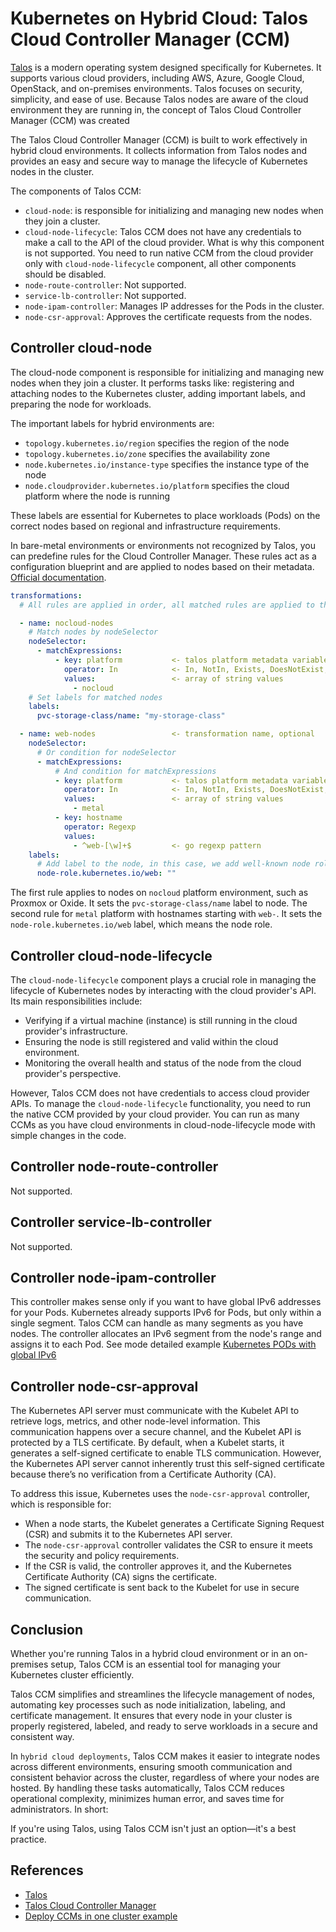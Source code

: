 # Kubernetes on Hybrid Cloud: Talos Cloud Controller Manager (CCM)

[Talos](https://talos.dev) is a modern operating system designed specifically for Kubernetes. It supports various cloud providers, including AWS, Azure, Google Cloud, OpenStack, and on-premises environments. Talos focuses on security, simplicity, and ease of use. Because Talos nodes are aware of the cloud environment they are running in, the concept of Talos Cloud Controller Manager (CCM) was created

The Talos Cloud Controller Manager (CCM) is built to work effectively in hybrid cloud environments. It collects information from Talos nodes and provides an easy and secure way to manage the lifecycle of Kubernetes nodes in the cluster.

The components of Talos CCM:
* `cloud-node`: is responsible for initializing and managing new nodes when they join a cluster.
* `cloud-node-lifecycle`: Talos CCM does not have any credentials to make a call to the API of the cloud provider. What is why this component is not supported. You need to run native CCM from the cloud provider only with `cloud-node-lifecycle` component, all other components should be disabled.
* `node-route-controller`: Not supported.
* `service-lb-controller`: Not supported.
* `node-ipam-controller`: Manages IP addresses for the Pods in the cluster.
* `node-csr-approval`: Approves the certificate requests from the nodes.

## Controller cloud-node

The cloud-node component is responsible for initializing and managing new nodes when they join a cluster. It performs tasks like: registering and attaching nodes to the Kubernetes cluster, adding important labels, and preparing the node for workloads.

The important labels for hybrid environments are:

* `topology.kubernetes.io/region` specifies the region of the node
* `topology.kubernetes.io/zone` specifies the availability zone
* `node.kubernetes.io/instance-type` specifies the instance type of the node
* `node.cloudprovider.kubernetes.io/platform` specifies the cloud platform where the node is running

These labels are essential for Kubernetes to place workloads (Pods) on the correct nodes based on regional and infrastructure requirements.

In bare-metal environments or environments not recognized by Talos, you can predefine rules for the Cloud Controller Manager. These rules act as a configuration blueprint and are applied to nodes based on their metadata. [Official documentation](https://github.com/siderolabs/talos-cloud-controller-manager/blob/main/docs/config.md).

```yaml
transformations:
  # All rules are applied in order, all matched rules are applied to the node

  - name: nocloud-nodes
    # Match nodes by nodeSelector
    nodeSelector:
      - matchExpressions:
          - key: platform           <- talos platform metadata variable case insensitive
            operator: In            <- In, NotIn, Exists, DoesNotExist, Gt, Lt, Regexp
            values:                 <- array of string values
              - nocloud
    # Set labels for matched nodes
    labels:
      pvc-storage-class/name: "my-storage-class"

  - name: web-nodes                 <- transformation name, optional
    nodeSelector:
      # Or condition for nodeSelector
      - matchExpressions:
          # And condition for matchExpressions
          - key: platform           <- talos platform metadata variable case insensitive
            operator: In            <- In, NotIn, Exists, DoesNotExist, Gt, Lt, Regexp
            values:                 <- array of string values
              - metal
          - key: hostname
            operator: Regexp
            values:
              - ^web-[\w]+$         <- go regexp pattern
    labels:
      # Add label to the node, in this case, we add well-known node role label
      node-role.kubernetes.io/web: ""
```

The first rule applies to nodes on `nocloud` platform environment, such as Proxmox or Oxide. It sets the `pvc-storage-class/name` label to node.
The second rule for `metal` platform with hostnames starting with `web-`. It sets the `node-role.kubernetes.io/web` label, which means the node role.

## Controller cloud-node-lifecycle

The `cloud-node-lifecycle` component plays a crucial role in managing the lifecycle of Kubernetes nodes by interacting with the cloud provider's API. Its main responsibilities include:

* Verifying if a virtual machine (instance) is still running in the cloud provider's infrastructure.
* Ensuring the node is still registered and valid within the cloud environment.
* Monitoring the overall health and status of the node from the cloud provider's perspective.

However, Talos CCM does not have credentials to access cloud provider APIs. To manage the `cloud-node-lifecycle` functionality, you need to run the native CCM provided by your cloud provider. You can run as many CCMs as you have cloud environments in cloud-node-lifecycle mode with simple changes in the code.

## Controller node-route-controller

Not supported.

## Controller service-lb-controller

Not supported.

## Controller node-ipam-controller

This controller makes sense only if you want to have global IPv6 addresses for your Pods. Kubernetes already supports IPv6 for Pods, but only within a single segment. Talos CCM can handle as many segments as you have nodes. The controller allocates an IPv6 segment from the node's range and assigns it to each Pod. See mode detailed example [Kubernetes PODs with global IPv6](https://dev.to/sergelogvinov/kubernetes-pods-with-global-ipv6-1aaj)

## Controller node-csr-approval

The Kubernetes API server must communicate with the Kubelet API to retrieve logs, metrics, and other node-level information. This communication happens over a secure channel, and the Kubelet API is protected by a TLS certificate. By default, when a Kubelet starts, it generates a self-signed certificate to enable TLS communication. However, the Kubernetes API server cannot inherently trust this self-signed certificate because there’s no verification from a Certificate Authority (CA).

To address this issue, Kubernetes uses the `node-csr-approval` controller, which is responsible for:
* When a node starts, the Kubelet generates a Certificate Signing Request (CSR) and submits it to the Kubernetes API server.
* The `node-csr-approval` controller validates the CSR to ensure it meets the security and policy requirements.
* If the CSR is valid, the controller approves it, and the Kubernetes Certificate Authority (CA) signs the certificate.
* The signed certificate is sent back to the Kubelet for use in secure communication.

## Conclusion

Whether you're running Talos in a hybrid cloud environment or in an on-premises setup, Talos CCM is an essential tool for managing your Kubernetes cluster efficiently.

Talos CCM simplifies and streamlines the lifecycle management of nodes, automating key processes such as node initialization, labeling, and certificate management. It ensures that every node in your cluster is properly registered, labeled, and ready to serve workloads in a secure and consistent way.

In `hybrid cloud deployments`, Talos CCM makes it easier to integrate nodes across different environments, ensuring smooth communication and consistent behavior across the cluster, regardless of where your nodes are hosted. By handling these tasks automatically, Talos CCM reduces operational complexity, minimizes human error, and saves time for administrators. In short:

If you're using Talos, using Talos CCM isn't just an option—it's a best practice.

## References

* [Talos](https://talos.dev)
* [Talos Cloud Controller Manager](https://github.com/siderolabs/talos-cloud-controller-manager)
* [Deploy CCMs in one cluster example](https://github.com/sergelogvinov/gitops-examples)
